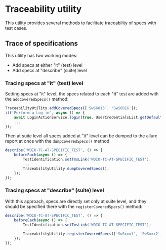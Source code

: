 # Traceability utility

This utility provides several methods to facilitate traceability of specs with test cases. 

## Trace of specifications

This utility has two working modes:
 - Add specs at either "it" (test) level
 - Add specs at "describe" (suite) level

### Tracing specs at "it" (test) level 
Setting specs at "it" level, the specs related to each "it" test are added with the `addCoveredSpecs()` method:
```typescript
TraceabilityUtility.addCoveredSpecs(['SwS6015', 'SwS6016']);
it('Perform a Log in', async () => {
    await LoginActionService.login(true, UserCredentialsList.getDefault());
    ...
});
```    
Then at suite level all specs added at "it" level can be dumped to the allure report at once with the `dumpCoveredSpecs()` method:
```typescript
describe('WDIO-TC-AT-SPECIFIC_TEST', () => {
    beforeEach(async () => {
        TestIdentification.setTmsLink('WDIO-TC-AT-SPECIFIC_TEST');
        ...
        TraceabilityUtility.dumpCoveredSpecs();
    });
});
```
### Tracing specs at "describe" (suite) level

With this approach, specs are directly set only at suite level, and they should be specified there with the `registerCoveredSpecs()` method:

```typescript
describe('WDIO-TC-AT-SPECIFIC_TEST', () => {
    beforeEach(async () => {
        TestIdentification.setTmsLink('WDIO-TC-AT-SPECIFIC_TEST');
        ...
        TraceabilityUtility.registerCoveredSpecs(['SwSxxx1', 'SwSxxx2', 'SwSxxx3', 'SwSxxx4']);
    });
});
```

